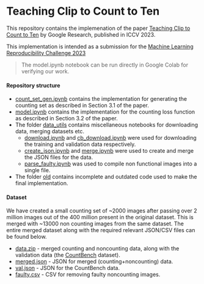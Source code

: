 # Teaching Clip to Count to Ten

This repository contains the implemenation of the paper [Teaching Clip to Count to Ten](https://arxiv.org/abs/2302.12066) by Google Research, published in ICCV 2023.

This implementation is intended as a submission for the [Machine Learning Reproducibility Challenge 2023](https://reproml.org/)

> The model.ipynb notebook can be run directly in Google Colab for verifying our work.

#### Repository structure 

* [count_set_gen.ipynb](https://github.com/Harshvardhan-Mestha/mlrc-2023/blob/main/count_set_gen.ipynb) contains the implementation for generating the counting set as described in Section 3.1 of the paper.
* [model.ipynb](https://github.com/Harshvardhan-Mestha/mlrc-2023/blob/main/model.ipynb) contains the implementation for the counting loss function as described in Section 3.2 of the paper.
* The folder [data_utils](https://github.com/Harshvardhan-Mestha/mlrc-2023/tree/main/data_utils) contains miscellaneous notebooks for downloading data, merging datasets etc.
    * [download.ipynb](https://github.com/Harshvardhan-Mestha/mlrc-2023/blob/main/data_utils/download.ipynb) and [cb_download.ipynb](https://github.com/Harshvardhan-Mestha/mlrc-2023/blob/main/data_utils/cb_download.ipynb) were used for downloading the training and validation data respectively.
    * [create_json.ipynb](https://github.com/Harshvardhan-Mestha/mlrc-2023/blob/main/data_utils/merge.ipynb) and [merge.ipynb]() were used to create and merge the JSON files for the data.
    * [parse_faulty.ipynb](https://github.com/Harshvardhan-Mestha/mlrc-2023/blob/main/data_utils/parse_faulty.ipynb) was used to compile non functional images into a single file.
* The folder [old](https://github.com/Harshvardhan-Mestha/mlrc-2023/blob/main/old) contains incomplete and outdated code used to make the final implementation.

#### Dataset

We have created a small counting set of ~2000 images after passing over 2 million images out of the 400 million present in the original dataset.
This is merged with ~13000 non counting images from the same dataset. The entire merged dataset along with the required relevant JSON/CSV files can be found below.

* [data.zip](https://drive.google.com/file/d/1zkLmt5cYNbNvMeF47MDDykoFaFPpD3js/view?usp=drive_link) - merged counting and noncounting data, along with the validation data (the [CountBench]() dataset).
* [merged.json](https://drive.google.com/file/d/13mdK-jX_eDNa5v-HB34WOS3WNHSru_ir/view?usp=drive_link) - JSON for merged (counting+noncounting) data.
* [val.json](https://drive.google.com/file/d/1p_3VGWoJVmeUJ08ndljUauk48KwgHV_l/view?usp=drive_link) - JSON for the CountBench data.
* [faulty.csv](https://drive.google.com/file/d/1egPpR5IaN9ND7D3TH8l8U3NGogekfldx/view?usp=drive_link) - CSV for removing faulty noncounting images.


